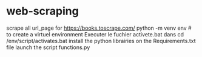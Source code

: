 # web-scraping
scrape all url_page for https://books.toscrape.com/
python -m venv env # to create a virtuel environment
Executer le fuchier activete.bat dans cd /env/script/activates.bat
install the python librairies on the Requirements.txt file
launch the script functions.py
